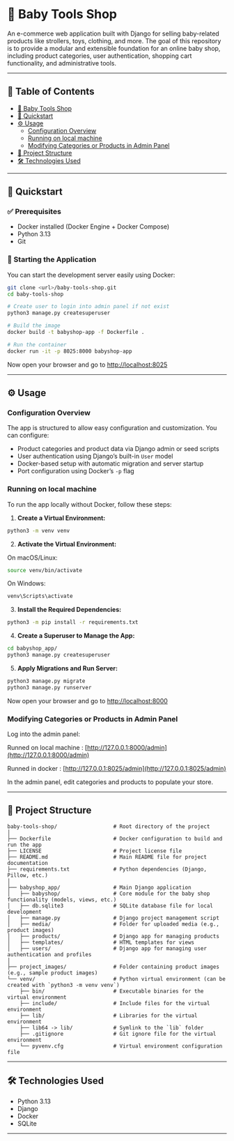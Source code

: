 # 🍼 Baby Tools Shop

An e-commerce web application built with Django for selling baby-related products like strollers, toys, clothing, and more. The goal of this repository is to provide a modular and extensible foundation for an online baby shop, including product categories, user authentication, shopping cart functionality, and administrative tools.

---

## 📑 Table of Contents

- [🍼 Baby Tools Shop](#-baby-tools-shop)
- [🚀 Quickstart](#-quickstart)
- [⚙️ Usage](#️-usage)
  - [Configuration Overview](#configuration-overview)
  - [Running on local machine](#running-in-production)
  - [Modifying Categories or Products in Admin Panel](#modifying-categories-or-products-in-admin-panel)
- [📁 Project Structure](#-project-structure)
- [🛠️ Technologies Used](#️-technologies-used)

---

## 🚀 Quickstart

### ✅ Prerequisites

- Docker installed (Docker Engine + Docker Compose)
- Python 3.13
- Git

### 🏁 Starting the Application

You can start the development server easily using Docker:

```bash
git clone <url>/baby-tools-shop.git
cd baby-tools-shop

# Create user to login into admin panel if not exist
python3 manage.py createsuperuser

# Build the image
docker build -t babyshop-app -f Dockerfile .

# Run the container
docker run -it -p 8025:8000 babyshop-app
```

Now open your browser and go to [http://localhost:8025](http://localhost:8025)

---

## ⚙️ Usage

### Configuration Overview

The app is structured to allow easy configuration and customization. You can configure:

- Product categories and product data via Django admin or seed scripts
- User authentication using Django’s built-in `User` model
- Docker-based setup with automatic migration and server startup
- Port configuration using Docker’s `-p` flag


### Running on local machine
To run the app locally without Docker, follow these steps:

1. **Create a Virtual Environment:**
```bash
python3 -m venv venv
```

2. **Activate the Virtual Environment:**

On macOS/Linux:
```bash
source venv/bin/activate
```

On Windows:
```bash
venv\Scripts\activate
```

3. **Install the Required Dependencies:**
```bash
python3 -m pip install -r requirements.txt
```

4. **Create a Superuser to Manage the App:**
```bash
cd babyshop_app/
python3 manage.py createsuperuser
```

5. **Apply Migrations and Run Server:**
```bash
python3 manage.py migrate
python3 manage.py runserver
```

Now open your browser and go to [http://localhost:8000](http://localhost:8000)

### Modifying Categories or Products in Admin Panel

Log into the admin panel:

Runned on local machine :
[http://127.0.0.1:8000/admin](http://127.0.0.1:8000/admin)

Runned in docker :
[http://127.0.0.1:8025/admin](http://127.0.0.1:8025/admin)


In the admin panel, edit categories and products to populate your store.

---

## 📁 Project Structure
```
baby-tools-shop/                  # Root directory of the project
│
├── Dockerfile                    # Docker configuration to build and run the app
├── LICENSE                       # Project license file
├── README.md                     # Main README file for project documentation
├── requirements.txt              # Python dependencies (Django, Pillow, etc.)
│
├── babyshop_app/                 # Main Django application
│   ├── babyshop/                 # Core module for the baby shop functionality (models, views, etc.)
│   ├── db.sqlite3                # SQLite database file for local development
│   ├── manage.py                 # Django project management script
│   ├── media/                    # Folder for uploaded media (e.g., product images)
│   ├── products/                 # Django app for managing products
│   ├── templates/                # HTML templates for views
│   ├── users/                    # Django app for managing user authentication and profiles
│
├── project_images/               # Folder containing product images (e.g., sample product images)
└── venv/                         # Python virtual environment (can be created with `python3 -m venv venv`)
    ├── bin/                      # Executable binaries for the virtual environment
    ├── include/                  # Include files for the virtual environment
    ├── lib/                      # Libraries for the virtual environment
    ├── lib64 -> lib/             # Symlink to the `lib` folder
    ├── .gitignore                # Git ignore file for the virtual environment
    └── pyvenv.cfg                # Virtual environment configuration file
```
---

## 🛠️ Technologies Used

- Python 3.13
- Django
- Docker
- SQLite

---